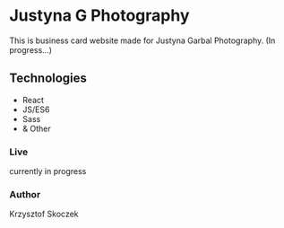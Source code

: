 # Justyna G Photography
This is business card website made for Justyna Garbal Photography.
(In progress...)
## Technologies
- React
- JS/ES6
- Sass
- & Other
### Live
currently in progress
### Author
Krzysztof Skoczek
